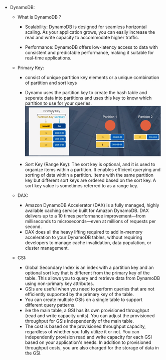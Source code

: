 - DynamoDB:

  - What is DynamoDB ?

    - Scalability: DynamoDB is designed for seamless horizontal scaling.
      As your application grows, you can easily increase the read and write capacity to accommodate higher traffic.

    - Performance: DynamoDB offers low-latency access to data with consistent and predictable performance,
      making it suitable for real-time applications.

  - Primary Key:

    - consist of unique partition key elements or a unique combination of partition and sort keys
    - Dynamo uses the partition key to create the hash table and seperate data into partitions and uses this
      key to know which partition to use for your queries.
      ![partitions example](partitions.png)

    - Sort Key (Range Key): The sort key is optional, and it is used to organize items within a partition.
      It enables efficient querying and sorting of data within a partition.
      Items with the same partition key but different sort keys are ordered based on the sort key.
      A sort key value is sometimes referred to as a range key.

  - DAX:

    - Amazon DynamoDB Accelerator (DAX) is a fully managed, highly available caching service built for Amazon DynamoDB.
      DAX delivers up to a 10 times performance improvement—from milliseconds to microseconds—even at millions of requests per second.
    - DAX does all the heavy lifting required to add in-memory acceleration to your DynamoDB tables,
      without requiring developers to manage cache invalidation, data population, or cluster management.

  - GSI:

    - Global Secondary Index is an index with a partition key and an optional sort key that is different from the primary key of the table.
      This allows you to query and retrieve data from DynamoDB using non-primary key attributes.
    - GSIs are useful when you need to perform queries that are not efficiently supported by the primary key of the table.
    - You can create multiple GSIs on a single table to support different query patterns.
    - ike the main table, a GSI has its own provisioned throughput (read and write capacity units).
      You can adjust the provisioned throughput for GSIs independently of the main table.
    - The cost is based on the provisioned throughput capacity, regardless of whether you fully utilize it or not.
      You can independently provision read and write capacity for each GSI based on your application's needs.
      In addition to provisioned throughput costs, you are also charged for the storage of data in the GSI.
